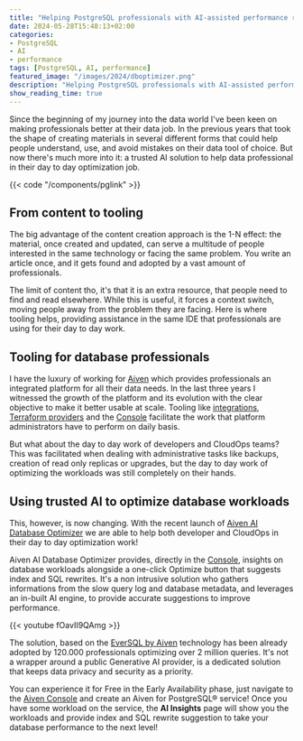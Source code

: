 ```yaml
---
title: "Helping PostgreSQL professionals with AI-assisted performance recommendations"
date: 2024-05-28T15:48:13+02:00
categories:
- PostgreSQL
- AI
- performance
tags: [PostgreSQL, AI, performance]
featured_image: "/images/2024/dboptimizer.png"
description: "Helping PostgreSQL professionals with AI-assisted performance recommendations"
show_reading_time: true
---
```


Since the beginning of my journey into the data world I've been keen on making professionals better at their data job. In the previous years that took the shape of creating materials in several different forms that could help people understand, use, and avoid mistakes on their data tool of choice. But now there's much more into it: a trusted AI solution to help data professional in their day to day optimization job.

<!--more-->

{{< code "/components/pglink" >}}

## From content to tooling

The big advantage of the content creation approach is the 1-N effect: the material, once created and updated, can serve a multitude of people interested in the same technology or facing the same problem. You write an article once, and it gets found and adopted by a vast amount of professionals.

The limit of content tho, it's that it is an extra resource, that people need to find and read elsewhere. While this is useful, it forces a context switch, moving people away from the problem they are facing. Here is where tooling helps, providing assistance in the same IDE that professionals are using for their day to day work.

## Tooling for database professionals

I have the luxury of working for [Aiven](https://aiven.io/) which provides professionals an integrated platform for all their data needs. In the last three years I witnessed the growth of the platform and its evolution with the clear objective to make it better usable at scale. Tooling like [integrations](https://aiven.io/integrations-and-connectors), [Terraform providers](https://aiven.io/docs/tools/terraform) and the [Console](https://go.aiven.io/francesco-signup) facilitate the work that platform administrators have to perform on daily basis.

But what about the day to day work of developers and CloudOps teams? This was facilitated when dealing with administrative tasks like backups, creation of read only replicas or upgrades, but the day to day work of optimizing the workloads was still completely on their hands.

## Using trusted AI to optimize database workloads

This, however, is now changing. With the recent launch of [Aiven AI Database Optimizer](https://aiven.io/blog/aiven-ai-dboptimizer-launch) we are able to help both developer and CloudOps in their day to day optimization work!

Aiven AI Database Optimizer provides, directly in the [Console](https://go.aiven.io/francesco-signup), insights on database workloads alongside a one-click Optimize button that suggests index and SQL rewrites. It's a non intrusive solution who gathers informations from the slow query log and database metadata, and leverages an in-built AI engine, to provide accurate suggestions to improve performance.

{{< youtube fOavII9QAmg >}}

The solution, based on the [EverSQL by Aiven](https://www.eversql.com/) technology has been already adopted by 120.000 professionals optimizing over 2 million queries. It's not a wrapper around a public Generative AI provider, is a dedicated solution that keeps data privacy and security as a priority.

You can experience it for Free in the Early Availability phase, just navigate to the [Aiven Console](https://go.aiven.io/francesco-signup) and create an Aiven for PostgreSQL® service! Once you have some workload on the service, the **AI Insights** page will show you the workloads and provide index and SQL rewrite suggestion to take your database performance to the next level!
